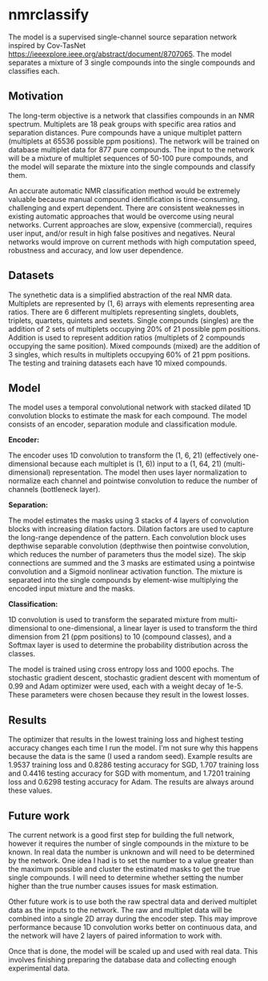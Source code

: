 # nmrclassify

The model is a supervised single-channel source separation network inspired by Cov-TasNet https://ieeexplore.ieee.org/abstract/document/8707065. The model separates a mixture of 3 single compounds into the single compounds and classifies each.


## Motivation

The long-term objective is a network that classifies compounds in an NMR spectrum. Multiplets are 18 peak groups with specific area ratios and separation distances. Pure compounds have a unique multiplet pattern (multiplets at 65536 possible ppm positions). The network will be trained on database multiplet data for 877 pure compounds. The input to the network will be a mixture of multiplet sequences of 50-100 pure compounds, and the model will separate the mixture into the single compounds and classify them. 

An accurate automatic NMR classification method would be extremely valuable because manual compound identification is time-consuming, challenging and expert dependent. There are consistent weaknesses in existing automatic approaches that would be overcome using neural networks. Current approaches are slow, expensive (commercial), requires user input, and/or result in high false positives and negatives. Neural networks would improve on current methods with high computation speed, robustness and accuracy, and low user dependence.


## Datasets

The synethetic data is a simplified abstraction of the real NMR data. Multiplets are represented by (1, 6) arrays with elements representing area ratios. There are 6 different multiplets representing singlets, doublets, triplets, quartets, quintets and sextets. Single compounds (singles) are the addition of 2 sets of multiplets occupying 20% of 21 possible ppm positions. Addition is used to represent addition ratios (multiplets of 2 compounds occupying the same position). Mixed compounds (mixed) are the addition of 3 singles, which results in multiplets occupying 60% of 21 ppm positions.  The testing and training datasets each have 10 mixed compounds. 


## Model

The model uses a temporal convolutional network with stacked dilated 1D convolution blocks to estimate the mask for each compound. The model consists of an encoder, separation module and classification module. 

**Encoder:**

The encoder uses 1D convolution to transform the (1, 6, 21) (effectively one-dimensional because each multiplet is (1, 6)) input to a (1, 64, 21) (multi-dimensional) representation. The model then uses layer normalization to normalize each channel and pointwise convolution to reduce the number of channels (bottleneck layer). 

**Separation:**

The model estimates the masks using 3 stacks of 4 layers of convolution blocks with increasing dilation factors. Dilation factors are used to capture the long-range dependence of the pattern. Each convolution block uses depthwise separable convolution (depthwise then pointwise convolution, which reduces the number of parameters thus the model size). The skip connections are summed and the 3 masks are estimated using a pointwise convolution and a Sigmoid nonlinear activation function. The mixture is separated into the single compounds by element-wise multiplying the encoded input mixture and the masks. 

**Classification:**

1D convolution is used to transform the separated mixture from multi-dimensional to one-dimensional, a linear layer is used to transform the third dimension from 21 (ppm positions) to 10 (compound classes), and a Softmax layer is used to determine the probability distribution across the classes.

The model is trained using cross entropy loss and 1000 epochs. The stochastic gradient descent, stochastic gradient descent with momentum of 0.99 and Adam optimizer were used, each with a weight decay of 1e-5. These parameters were chosen because they result in the lowest losses. 

## Results

The optimizer that results in the lowest training loss and highest testing accuracy changes each time I run the model. I'm not sure why this happens because the data is the same (I used a random seed). Example results are 1.9537 training loss and 0.8286 testing accuracy for SGD, 1.707 training loss and 0.4416 testing accuracy for SGD with momentum, and 1.7201 training loss and 0.6298 testing accuracy for Adam. The results are always around these values. 

## Future work

The current network is a good first step for building the full network, however it requires the number of single compounds in the mixture to be known. In real data the number is unknown and will need to be determined by the network. One idea I had is to set the number to a value greater than the maximum possible and cluster the estimated masks to get the true single compounds. I will need to determine whether setting the number higher than the true number causes issues for mask estimation.

Other future work is to use both the raw spectral data and derived multiplet data as the inputs to the network. The raw and multiplet data will be combined into a single 2D array during the encoder step. This may improve performance because 1D convolution works better on continuous data, and the network will have 2 layers of paired information to work with.

Once that is done, the model will be scaled up and used with real data. This involves finishing preparing the database data and collecting enough experimental data.

